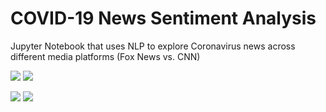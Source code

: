 # COVID-19 News Sentiment Analysis
Jupyter Notebook that uses NLP to explore Coronavirus news across different media platforms (Fox News vs. CNN)

![](/images/fox_positive_bar.png)
![](/images/fox_negative_bar.png)

![](/images/cnn_positive_bar.png)
![](/images/cnn_negative_bar.png)
